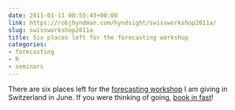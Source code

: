 ```yaml
---
date: 2011-01-11 00:55:43+00:00
link: https://robjhyndman.com/hyndsight/swissworkshop2011a/
slug: swissworkshop2011a
title: Six places left for the forecasting workshop
categories:
- forecasting
- R
- seminars
---
```


There are six places left for the [forecasting workshop](https://robjhyndman.com/hyndsight/swissworkshop2011/) I am giving in Switzerland in June. If you were thinking of going, [book in fast](https://robjhyndman.com/hyndsight/swissworkshop2011/)!
